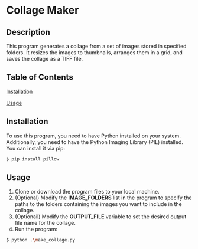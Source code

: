 # Collage Maker

## Description
This program generates a collage from a set of images stored in specified folders. It resizes the images to thumbnails, arranges them in a grid, and saves the collage as a TIFF file.

## Table of Contents

[Installation](#installation)

[Usage](#usage)

## Installation

To use this program, you need to have Python installed on your system. Additionally, you need to have the Python Imaging Library (PIL) installed. You can install it via pip:

```bash
$ pip install pillow
```

## Usage

1. Clone or download the program files to your local machine.
2. (Optional) Modify the **IMAGE_FOLDERS** list in the program to specify the paths to the folders containing the images you want to include in the collage.
3. (Optionail) Modify the **OUTPUT_FILE** variable to set the desired output file name for the collage.
4. Run the program:

```bash
$ python .\make_collage.py
```
